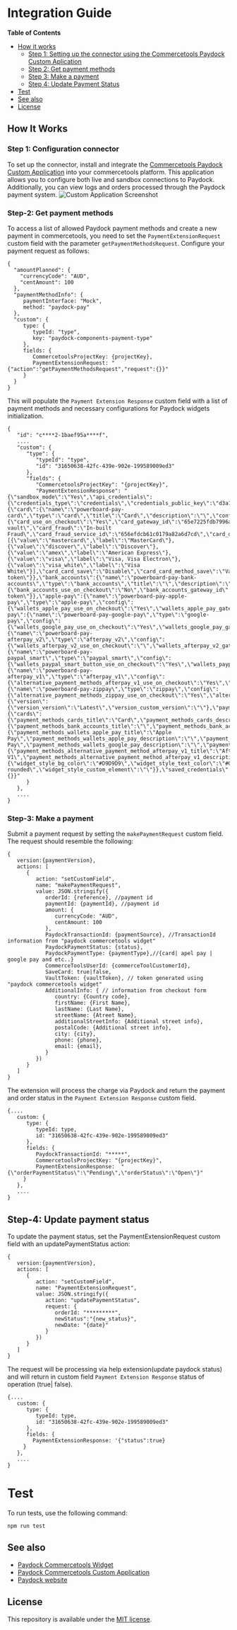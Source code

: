 # Integration Guide

**Table of Contents**

 - [How it works](#how-it-works)
    - [Step 1: Setting up the connector using the Commercetools Paydock Custom Aplication](#step-1-configuration-connector)
    - [Step 2: Get payment methods](#step-2-get-payment-methods)
    - [Step 3: Make a payment](#step-3-make-a-payment)
    - [Step 4: Update Payment Status](#step-4-update-payment-status)
  - [Test](#test)
  - [See also](#see-also)
  - [License](#license)
<!-- END doctoc generated TOC please keep comment here to allow auto update -->

## How It Works

### Step 1: Configuration connector
To set up the connector, install and integrate the [Commercetools Paydock Custom Application](../merchant-center-custom-application/docs/IntegrationGuide.md) into your commercetools platform. This application allows you to configure both live and sandbox connections to Paydock. Additionally, you can view logs and orders processed through the Paydock payment system.
![Custom Application Screenshot](custom-aplication-img.png)


### Step-2: Get payment methods
To access a list of allowed Paydock payment methods and create a new payment in commercetools, you need to set the `PaymentExtensionRequest` custom field with the parameter `getPaymentMethodsRequest`. Configure your payment request as follows:

```
{
  "amountPlanned": {
    "currencyCode": "AUD",
    "centAmount": 100
  },
  "paymentMethodInfo": {
     paymentInterface: "Mock",
     method: "paydock-pay"
  },
  "custom": {
     type: {
        typeId: "type",
        key: "paydock-components-payment-type"
     },
     fields: {
        CommercetoolsProjectKey: {projectKey},
        PaymentExtensionRequest: "{"action":"getPaymentMethodsRequest","request":{}}"
     }
  }
}
```
This will populate the `Payment Extension Response` custom field with a list of payment methods and necessary configurations for Paydock widgets initialization.

```
{
   "id": "c****2-1baef95a****f",
   ....
   "custom": {
      "type": {
         "typeId": "type",
         "id": "31650638-42fc-439e-902e-199589009ed3"
      },
      "fields": {
         "CommercetoolsProjectKey": "{projectKey}",
         "PaymentExtensionResponse": "{\"sandbox_mode\":\"Yes\",\"api_credentials\":{\"credentials_type\":\"credentials\",\"credentials_public_key\":\"d3a148dbbb7b8342d6f62e8fc39c230a297d4a94\",\"credentials_widget_access_key\":\"\"},\"payment_methods\":{\"card\":{\"name\":\"powerboard-pay-card\",\"type\":\"card\",\"title\":\"Card\",\"description\":\"\",\"config\":{\"card_use_on_checkout\":\"Yes\",\"card_gateway_id\":\"65e7225fdb7996a960d387f3\",\"card_3ds\":\"Disable\",\"card_3ds_service_id\":\"661005420fbeec4e6a9de3f1\",\"card_3ds_flow\":\"With vault\",\"card_fraud\":\"In-built Fraud\",\"card_fraud_service_id\":\"656efdcb61c0179a82a6d7cd\",\"card_direct_charge\":\"Enable\",\"card_supported_card_schemes\":[{\"value\":\"mastercard\",\"label\":\"MasterCard\"},{\"value\":\"discover\",\"label\":\"Discover\"},{\"value\":\"amex\",\"label\":\"American Express\"},{\"value\":\"visa\",\"label\":\"Visa, Visa Electron\"},{\"value\":\"visa_white\",\"label\":\"Visa White\"}],\"card_card_save\":\"Disable\",\"card_card_method_save\":\"Vault token\"}},\"bank_accounts\":{\"name\":\"powerboard-pay-bank-accounts\",\"type\":\"bank_accounts\",\"title\":\"\",\"description\":\"\",\"config\":{\"bank_accounts_use_on_checkout\":\"No\",\"bank_accounts_gateway_id\":\"\",\"bank_accounts_bank_account_save\":\"Disable\",\"bank_accounts_bank_method_save\":\"Vault token\"}},\"apple-pay\":{\"name\":\"powerboard-pay-apple-pay\",\"type\":\"apple-pay\",\"config\":{\"wallets_apple_pay_use_on_checkout\":\"Yes\",\"wallets_apple_pay_gateway_id\":\"662bc1453c27374a7ad8ee47\",\"wallets_apple_pay_fraud\":\"Disable\",\"wallets_apple_pay_fraud_service_id\":\"656efdcb61c0179a82a6d7cd\",\"wallets_apple_pay_direct_charge\":\"Disable\"}},\"google-pay\":{\"name\":\"powerboard-pay-google-pay\",\"type\":\"google-pay\",\"config\":{\"wallets_google_pay_use_on_checkout\":\"Yes\",\"wallets_google_pay_gateway_id\":\"63da308a33020e1cd630371f\",\"wallets_google_pay_fraud\":\"Disable\",\"wallets_google_pay_fraud_service_id\":\"656efdcb61c0179a82a6d7cd\",\"wallets_google_pay_direct_charge\":\"Enable\"}},\"afterpay_v2\":{\"name\":\"powerboard-pay-afterpay_v2\",\"type\":\"afterpay_v2\",\"config\":{\"wallets_afterpay_v2_use_on_checkout\":\"\",\"wallets_afterpay_v2_gateway_id\":\"\",\"wallets_afterpay_v2_fraud\":\"Disable\",\"wallets_afterpay_v2_direct_charge\":\"Disable\",\"wallets_afterpay_v2_fraud_service_id\":\"\"}},\"paypal_smart\":{\"name\":\"powerboard-pay-paypal_smart\",\"type\":\"paypal_smart\",\"config\":{\"wallets_paypal_smart_button_use_on_checkout\":\"Yes\",\"wallets_paypal_smart_button_gateway_id\":\"660eafbb701c5aecfa6985b5\",\"wallets_paypal_smart_button_fraud\":\"Disable\",\"wallets_paypal_smart_button_fraud_service_id\":\"656efdcb61c0179a82a6d7cd\",\"wallets_paypal_smart_button_direct_charge\":\"Disable\",\"wallets_paypal_smart_button_pay_later\":\"Disable\"}},\"afterpay_v1\":{\"name\":\"powerboard-pay-afterpay_v1\",\"type\":\"afterpay_v1\",\"config\":{\"alternative_payment_methods_afterpay_v1_use_on_checkout\":\"Yes\",\"alternative_payment_methods_afterpay_v1_gateway_id\":\"63ea4620a412be2c507ce257\",\"alternative_payment_methods_afterpay_v1_fraud\":\"Disable\",\"alternative_payment_methods_afterpay_v1_fraud_service_id\":\"656efdcb61c0179a82a6d7cd\",\"alternative_payment_methods_afterpay_v1_direct_charge\":\"Enable\"}},\"zippay\":{\"name\":\"powerboard-pay-zippay\",\"type\":\"zippay\",\"config\":{\"alternative_payment_methods_zippay_use_on_checkout\":\"Yes\",\"alternative_payment_methods_zippay_gateway_id\":\"63ea4c89a412be2c507ce341\",\"alternative_payment_methods_zippay_fraud\":\"Disable\",\"alternative_payment_methods_zippay_direct_charge\":\"Enable\",\"alternative_payment_methods_zippay_fraud_service_id\":\"656efdcb61c0179a82a6d7cd\"}}},\"widget_configuration\":{\"version\":{\"version_version\":\"Latest\",\"version_custom_version\":\"\"},\"payment_methods\":{\"cards\":{\"payment_methods_cards_title\":\"Card\",\"payment_methods_cards_description\":\"\"},\"bank_accounts\":{\"payment_methods_bank_accounts_title\":\"\",\"payment_methods_bank_accounts_description\":\"\"},\"wallets\":{\"payment_methods_wallets_apple_pay_title\":\"Apple Pay\",\"payment_methods_wallets_apple_pay_description\":\"\",\"payment_methods_wallets_google_pay_title\":\"Google Pay\",\"payment_methods_wallets_google_pay_description\":\"\",\"payment_methods_wallets_afterpay_v2_title\":\"\",\"payment_methods_wallets_afterpay_v2_description\":\"\",\"payment_methods_wallets_paypal_title\":\"Paypal\",\"payment_methods_wallets_paypal_description\":\"\"},\"alternative_payment_methods\":{\"payment_methods_alternative_payment_method_afterpay_v1_title\":\"Afterpay V1\",\"payment_methods_alternative_payment_method_afterpay_v1_description\":\"\",\"payment_methods_alternative_payment_method_zip_title\":\"Zip\",\"payment_methods_alternative_payment_method_zip_description\":\"\"}},\"widget_style\":{\"widget_style_bg_color\":\"#D9D9D9\",\"widget_style_text_color\":\"#000000\",\"widget_style_border_color\":\"#000000\",\"widget_style_error_color\":\"#51B97C\",\"widget_style_success_color\":\"#51B97C\",\"widget_style_font_size\":\"14px\",\"widget_style_font_family\":\"ui-rounded\",\"widget_style_custom_element\":\"\"}},\"saved_credentials\":{}}"
      }
   },
   ....
}
```



### Step-3: Make a payment

Submit a payment request by setting the `makePaymentRequest` custom field. The request should resemble the following:

```
{
   version:{paymentVersion},
   actions: [
      {
         action: "setCustomField",
         name: "makePaymentRequest",
         value: JSON.stringify({
            orderId: {reference}, //payment id
            paymentId: {paymentId}, //payment id
            amount: {
               currencyCode: "AUD",
               centAmount: 100
            },
            PaydockTransactionId: {paymentSource}, //TransactionId information from "paydock commercetools widget"
            PaydockPaymentStatus: {status},
            PaydockPaymentType: {paymentType},//{card| apel pay | google pay and etc..}
            CommerceToolsUserId: {commerceToolCustomerId},
            SaveCard: true|false,
            VaultToken: {vaultToken}, // token generated using "paydock commercetools widget"
            AdditionalInfo: { // information from checkout form
               country: {Country code},
               firstName: {First Name},
               lastName: {Last Name},
               streetName: {Atreet Name},
               additionalStreetInfo: {Additional street info},
               postalCode: {Additional street info},
               city: {city},
               phone: {phone},
               email: {email},
            }
         })
      }
   ]
}
```
The extension will process the charge via Paydock and return the payment and order status in the  `Payment Extension Response`  custom field.
```
{....
   custom: {
      type: {
         typeId: type,
         id: "31650638-42fc-439e-902e-199589009ed3"
      },
      fields: {
         PaydockTransactionId: "*****",
         CommercetoolsProjectKey: "{projectKey}",
         PaymentExtensionResponse:  "{\"orderPaymentStatus\":\"Pending\",\"orderStatus\":\"Open\"}"
     }
   },
   ....
}
```

## Step-4: Update payment status


To update the payment status, set the PaymentExtensionRequest custom field with an updatePaymentStatus action:
```
{
   version:{paymentVersion},
   actions: [
      {
         action: "setCustomField",
         name: "PaymentExtensionRequest",
         value: JSON.stringify({
            action: "updatePaymentStatus", 
            request: {
               orderId: "*********",
               newStatus":"{new_status}",
               newDate: "{date}"
            }
         })
      }
   ]
}
```
The request will be processing via help extension(update paydock status) and  will return in custom field `Payment Extension Response` status of operation (true| false).
```
{....
   custom: {
      type: {
         typeId: type,
         id: "31650638-42fc-439e-902e-199589009ed3"
      },
      fields: {
        PaymentExtensionResponse: '{"status":true}
     }
   },
   ....
}
```

# Test

To run tests, use the following command:

```
npm run test
```

## See also
- [Paydock Commercetools Widget](https://github.com/PayDock/e-commerce-commercetools-npm)
- [Paydock Commercetools Custom Application](https://github.com/PayDock/e-commerce-commercetools-app/)
- [Paydock website](https://paydock.com/)

## License

This repository is available under the [MIT license](LICENSE).
